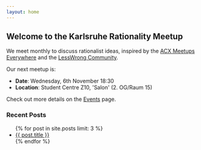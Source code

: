 ```yaml
---
layout: home
---
```


## Welcome to the Karlsruhe Rationality Meetup

We meet monthly to discuss rationalist ideas, inspired by the [ACX Meetups Everywhere](https://astralcodexten.substack.com/p/meetups-everywhere-2024) and the [LessWrong Community](https://lesswrong.com/community). 

Our next meetup is: 
- **Date**: Wednesday, 6th November 18:30
- **Location**: Student Centre Z10, 'Salon' (2. OG/Raum 15)

Check out more details on the [Events](/events) page.

### Recent Posts

<ul>
  {% for post in site.posts limit: 3 %}
    <li><a href="{{ post.url }}">{{ post.title }}</a></li>
  {% endfor %}
</ul>
